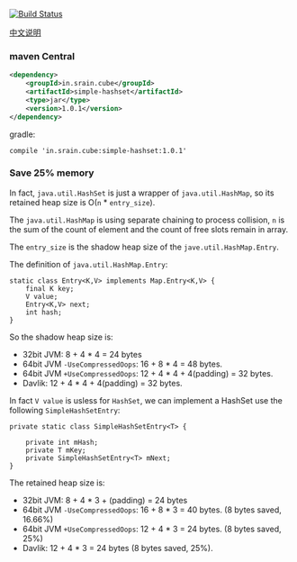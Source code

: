 [![Build Status](https://travis-ci.org/liaohuqiu/SimpleHashSet.svg)](https://travis-ci.org/liaohuqiu/SimpleHashSet)

[中文说明](https://github.com/liaohuqiu/SimpleHashSet/blob/master/README.cn.md)

### maven Central

```xml
<dependency>
    <groupId>in.srain.cube</groupId>
    <artifactId>simple-hashset</artifactId>
    <type>jar</type>
    <version>1.0.1</version>
</dependency>
```

gradle:

```
compile 'in.srain.cube:simple-hashset:1.0.1'
```

### Save 25% memory

In fact, `java.util.HashSet` is just a wrapper of `java.util.HashMap`, so its retained heap size is O(`n` * `entry_size`).

The `java.util.HashMap` is using separate chaining to process collision, `n` is the sum of the count of element and the count of free slots remain in array.

The `entry_size` is the shadow heap size of the `jave.util.HashMap.Entry`.

The definition of `java.util.HashMap.Entry`:

```
static class Entry<K,V> implements Map.Entry<K,V> {
    final K key;
    V value;
    Entry<K,V> next;
    int hash;
}
```

So the shadow heap size is:

*  32bit JVM:  8 + 4 * 4 = 24 bytes
*  64bit JVM `-UseCompressedOops`: 16 + 8 * 4 = 48 bytes.
*  64bit JVM `+UseCompressedOops`: 12 + 4 * 4 + 4(padding) = 32 bytes.
*  Davlik:    12 + 4 * 4 + 4(padding) = 32 bytes.

In fact `V value` is usless for `HashSet`, we can implement a HashSet use the following `SimpleHashSetEntry`:

```
private static class SimpleHashSetEntry<T> {

    private int mHash;
    private T mKey;
    private SimpleHashSetEntry<T> mNext;
}
```

The retained heap size is:

*  32bit JVM:  8 + 4 * 3 + (padding) = 24 bytes
*  64bit JVM `-UseCompressedOops`: 16 + 8 * 3 = 40 bytes. (8 bytes saved, 16.66%)
*  64bit JVM `+UseCompressedOops`: 12 + 4 * 3 = 24 bytes. (8 bytes saved, 25%)
*  Davlik:    12 + 4 * 3 = 24 bytes (8 bytes saved, 25%).

